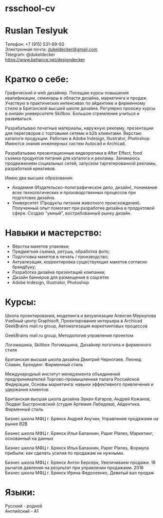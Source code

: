 # rsschool-cv
# Ruslan Teslyuk
  Телефон: +7 (915) 531-89-92  
Электронная почта: dukeldecker@gmail.com  
Telegram: @dukeldecker  
https://www.behance.net/designdecker

# Кратко о себе:

Графический и web дизайнер.
Посещаю курсы повышения квалификации, семинары в области дизайна, маркетинга и продаж.
Участвую в практических интенсивах по айдентике и фирменному стилю в Британской высшей школе дизайна. Регулярно прохожу курсы в онлайн университете Skillbox.
Большое стремление учиться и развиваться.  

Разрабатываю печатные материалы, наружную рекламу, презентации для переговоров с торговыми сетями и b2b клиентами. Верстаю каталоги продукции.
Работаю в Adobe Indesign, Illustrator, Photoshop. Имеются знания инженерных систем Autocad и Archicad.  

Разрабатываю презентационные видеоролики в After Effect, food съемка продуктов питания для каталога и рекламы. Занимаюсь продвижением социальных сетей, запуском таргетированной рекламы, разработкой креативов.  

Имею два высших образования:
- Академия (Издательско-полиграфическое дело, дизайн), понимание всех технологических и производственных процессов при подготовке дизайна.
- Университет (Продукты питания животного происхождения). Полученный опыт помогает при разработке дизайна в продуктовой сфере. Создаю "умный", востребованный рынку дизайн.

# Навыки и мастерство:
- Вёрстка макетов упаковки;  
- Предметная съемка, ретушь, обработка фото;  
- Подготовка макетов в печать / производство;  
- Актуализация, корректировка существующих макетов согласно брендбуку;  
- Разработка дизайна презентаций компании;  
- Дизайн баннеров для размещения в соцсетях   
- Adobe Indesign, Illustrator, Photoshop  
# Курсы:
Школа проектирования, моделинга и визуализации Алексея Меркулова
Учебный центр Graphisoft, Проектирование интерьера в Archicad
GeekBrains
mail.ru group, Автоматизация маркетинговых процессов

GeekBrains
mail.ru group, Методология управления проектом

Логомашина, Skillbox
Логомашина, Дизайнер логотипа и фирменного стиля

Британская высшая школа дизайна
Дмитрий Черногаев. Леонид Славин, Брендинг. Фирменный стиль

Международный институт менеджмента объединений предпринимателей
Торгово-промышленная палата Российской Федерации, Основы маркетинга: навыки эффективного привлечения и удержания клиентов

Британская высшая школа дизайна
Эркен Кагаров, Андрей Кожанов, Людвиг Быстроновский (студия Артемия Лебедева), Айдентика. Фирменный стиль

Бизнес школа МФЦ г. Брянск
Андрей Анучин, Управление продажами на рынке B2B

Бизнес школа МФЦ г. Брянск
Илья Балахнин, Paper Planes, Маркетинг, основанный на данных

Бизнес школа МФЦ г. Брянск
Илья Балахнин, Paper Planes, Формула прибыли: как сделать усилия по продажам не нужными.

Бизнес школа МФЦ г. Брянск
Антон Берсерк, Увеличиваем продажи. 18 рычагов давления на результат при управлении продажами.
2016
Бизнес школа МФЦ г. Брянск
Ирина Федосеенко, Девятый вал продаж

# Языки:
Русский - родной  
Английский - A1
